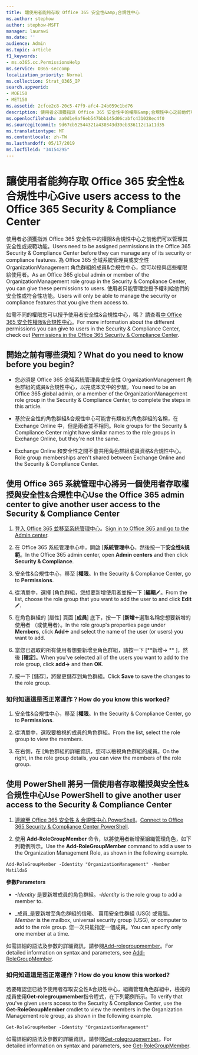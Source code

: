 ```yaml
---
title: 讓使用者能夠存取 Office 365 安全性&amp;合規性中心
ms.author: stephow
author: stephow-MSFT
manager: laurawi
ms.date: ''
audience: Admin
ms.topic: article
f1_keywords:
- ms.o365.cc.PermissionsHelp
ms.service: O365-seccomp
localization_priority: Normal
ms.collection: Strat_O365_IP
search.appverid:
- MOE150
- MET150
ms.assetid: 2cfce2c8-20c5-47f9-afc4-24b059c1bd76
description: 使用者必須獲指派 Office 365 安全性中的權限&amp;合規性中心之前他們可以管理其安全性或規範功能。
ms.openlocfilehash: aa0d1e9af6eb547bbb145d06cabfc431028ec4f0
ms.sourcegitcommit: 9d67cb52544321a430343d39eb336112c1a11d35
ms.translationtype: MT
ms.contentlocale: zh-TW
ms.lasthandoff: 05/17/2019
ms.locfileid: "34154295"
---
```

# <a name="give-users-access-to-the-office-365-security-amp-compliance-center"></a><span data-ttu-id="a871f-103">讓使用者能夠存取 Office 365 安全性&amp;合規性中心</span><span class="sxs-lookup"><span data-stu-id="a871f-103">Give users access to the Office 365 Security &amp; Compliance Center</span></span>

<span data-ttu-id="a871f-104">使用者必須獲指派 Office 365 安全性中的權限&amp;合規性中心之前他們可以管理其安全性或規範功能。</span><span class="sxs-lookup"><span data-stu-id="a871f-104">Users need to be assigned permissions in the Office 365 Security &amp; Compliance Center before they can manage any of its security or compliance features.</span></span> <span data-ttu-id="a871f-105">為 Office 365 全域系統管理員或安全性 OrganizationManagement 角色群組的成員&amp;合規性中心，您可以授與這些權限給使用者。</span><span class="sxs-lookup"><span data-stu-id="a871f-105">As an Office 365 global admin or member of the OrganizationManagement role group in the Security &amp; Compliance Center, you can give these permissions to users.</span></span> <span data-ttu-id="a871f-106">使用者只能管理您授予權利給他們的安全性或符合性功能。</span><span class="sxs-lookup"><span data-stu-id="a871f-106">Users will only be able to manage the security or compliance features that you give them access to.</span></span> 
  
<span data-ttu-id="a871f-107">如需不同的權限您可以授予使用者安全性&amp;合規性中心，嗎？ 請查看[中 Office 365 安全性權限&amp;合規性中心](permissions-in-the-security-and-compliance-center.md)。</span><span class="sxs-lookup"><span data-stu-id="a871f-107">For more information about the different permissions you can give to users in the Security &amp; Compliance Center, check out [Permissions in the Office 365 Security &amp; Compliance Center](permissions-in-the-security-and-compliance-center.md).</span></span>
  
## <a name="what-do-you-need-to-know-before-you-begin"></a><span data-ttu-id="a871f-108">開始之前有哪些須知？</span><span class="sxs-lookup"><span data-stu-id="a871f-108">What do you need to know before you begin?</span></span>

- <span data-ttu-id="a871f-109">您必須是 Office 365 全域系統管理員或安全性 OrganizationManagement 角色群組的成員&amp;合規性中心，以完成本文中的步驟。</span><span class="sxs-lookup"><span data-stu-id="a871f-109">You need to be an Office 365 global admin, or a member of the OrganizationManagement role group in the Security &amp; Compliance Center, to complete the steps in this article.</span></span>
    
- <span data-ttu-id="a871f-110">基於安全性的角色群組&amp;合規性中心可能會有類似的角色群組的名稱，在 Exchange Online 中，但是兩者並不相同。</span><span class="sxs-lookup"><span data-stu-id="a871f-110">Role groups for the Security &amp; Compliance Center might have similar names to the role groups in Exchange Online, but they're not the same.</span></span> 
    
- <span data-ttu-id="a871f-111">Exchange Online 和安全性之間不會共用角色群組成員資格&amp;合規性中心。</span><span class="sxs-lookup"><span data-stu-id="a871f-111">Role group memberships aren't shared between Exchange Online and the Security &amp; Compliance Center.</span></span>
    
## <a name="use-the-office-365-admin-center-to-give-another-user-access-to-the-security-amp-compliance-center"></a><span data-ttu-id="a871f-112">使用 Office 365 系統管理中心將另一個使用者存取權授與安全性&amp;合規性中心</span><span class="sxs-lookup"><span data-stu-id="a871f-112">Use the Office 365 admin center to give another user access to the Security &amp; Compliance Center</span></span>

1. <span data-ttu-id="a871f-113">[登入 Office 365 並移至系統管理中心](https://go.microsoft.com/fwlink/p/?LinkId=525275)。</span><span class="sxs-lookup"><span data-stu-id="a871f-113">[Sign in to Office 365 and go to the Admin center](https://go.microsoft.com/fwlink/p/?LinkId=525275).</span></span>
    
2. <span data-ttu-id="a871f-114">在 Office 365 系統管理中心中，開啟 [**系統管理中心**，然後按一下**安全性&amp;規範**。</span><span class="sxs-lookup"><span data-stu-id="a871f-114">In the Office 365 admin center, open **Admin centers** and then click **Security &amp; Compliance**.</span></span> 
    
3. <span data-ttu-id="a871f-115">安全性&amp;合規性中心，移至 [**權限**。</span><span class="sxs-lookup"><span data-stu-id="a871f-115">In the Security &amp; Compliance Center, go to **Permissions**.</span></span>
    
4. <span data-ttu-id="a871f-116">從清單中，選擇 [角色群組，您想要新增使用者並按一下 [**編輯**![編輯圖示](media/O365_MDM_CreatePolicy_EditIcon.gif)。</span><span class="sxs-lookup"><span data-stu-id="a871f-116">From the list, choose the role group that you want to add the user to and click **Edit** ![Edit icon](media/O365_MDM_CreatePolicy_EditIcon.gif).</span></span>
    
5. <span data-ttu-id="a871f-117">在角色群組的 [屬性] 頁面 [**成員**] 底下，按一下 [**新增**![加入圖示](media/ITPro-EAC-AddIcon.gif)選取名稱您想要新增的使用者 （或使用者）。</span><span class="sxs-lookup"><span data-stu-id="a871f-117">In the role group's properties page under **Members**, click **Add**![Add Icon](media/ITPro-EAC-AddIcon.gif) and select the name of the user (or users) you want to add.</span></span> 
    
6. <span data-ttu-id="a871f-118">當您已選取的所有使用者想要新增至角色群組，請按一下 [\*\*新增-\> \*\* ]，然後 **[確定]**。</span><span class="sxs-lookup"><span data-stu-id="a871f-118">When you've selected all of the users you want to add to the role group, click **add-\>** and then **OK**.</span></span>
    
7. <span data-ttu-id="a871f-119">按一下 [儲存]，將變更儲存到角色群組。</span><span class="sxs-lookup"><span data-stu-id="a871f-119">Click **Save** to save the changes to the role group.</span></span> 
    
### <a name="how-do-you-know-this-worked"></a><span data-ttu-id="a871f-120">如何知道這是否正常運作？</span><span class="sxs-lookup"><span data-stu-id="a871f-120">How do you know this worked?</span></span>

1. <span data-ttu-id="a871f-121">安全性&amp;合規性中心，移至 [**權限**。</span><span class="sxs-lookup"><span data-stu-id="a871f-121">In the Security &amp; Compliance Center, go to **Permissions**.</span></span>
    
2. <span data-ttu-id="a871f-122">從清單中，選取要檢視的成員的角色群組。</span><span class="sxs-lookup"><span data-stu-id="a871f-122">From the list, select the role group to view the members.</span></span>
    
3. <span data-ttu-id="a871f-123">在右側，在 [角色群組的詳細資訊，您可以檢視角色群組的成員。</span><span class="sxs-lookup"><span data-stu-id="a871f-123">On the right, in the role group details, you can view the members of the role group.</span></span>
    
## <a name="use-powershell-to-give-another-user-access-to-the-security-amp-compliance-center"></a><span data-ttu-id="a871f-124">使用 PowerShell 將另一個使用者存取權授與安全性&amp;合規性中心</span><span class="sxs-lookup"><span data-stu-id="a871f-124">Use PowerShell to give another user access to the Security &amp; Compliance Center</span></span>

1. <span data-ttu-id="a871f-125">[連線至 Office 365 安全性 & 合規性中心 PowerShell](https://docs.microsoft.com/en-us/powershell/exchange/office-365-scc/connect-to-scc-powershell/connect-to-scc-powershell?view=exchange-ps)。</span><span class="sxs-lookup"><span data-stu-id="a871f-125">[Connect to Office 365 Security & Compliance Center PowerShell](https://docs.microsoft.com/en-us/powershell/exchange/office-365-scc/connect-to-scc-powershell/connect-to-scc-powershell?view=exchange-ps).</span></span>
    
2. <span data-ttu-id="a871f-126">使用 **Add-RoleGroupMember** 命令，以將使用者新增至組織管理角色，如下列範例所示。</span><span class="sxs-lookup"><span data-stu-id="a871f-126">Use the **Add-RoleGroupMember** command to add a user to the Organization Management Role, as shown in the following example.</span></span> 
    
  ```
  Add-RoleGroupMember -Identity "OrganizationManagement" -Member MatildaS
  
  ```

 <span data-ttu-id="a871f-127">**參數**</span><span class="sxs-lookup"><span data-stu-id="a871f-127">**Parameters**</span></span>
  
- <span data-ttu-id="a871f-128">_-Identity_ 是要新增成員的角色群組。</span><span class="sxs-lookup"><span data-stu-id="a871f-128">_-Identity_ is the role group to add a member to.</span></span> 
    
- <span data-ttu-id="a871f-129">_成員_是要新增至角色群組的信箱、 萬用安全性群組 (USG) 或電腦。</span><span class="sxs-lookup"><span data-stu-id="a871f-129">_Member_ is the mailbox, universal security group (USG), or computer to add to the role group.</span></span> <span data-ttu-id="a871f-130">您一次只能指定一個成員。</span><span class="sxs-lookup"><span data-stu-id="a871f-130">You can specify only one member at a time.</span></span> 
    
<span data-ttu-id="a871f-131">如需詳細的語法及參數的詳細資訊，請參閱[Add-rolegroupmember](https://go.microsoft.com/fwlink/p/?LinkId=510859)。</span><span class="sxs-lookup"><span data-stu-id="a871f-131">For detailed information on syntax and parameters, see [Add-RoleGroupMember](https://go.microsoft.com/fwlink/p/?LinkId=510859).</span></span>
  
### <a name="how-do-you-know-this-worked"></a><span data-ttu-id="a871f-132">如何知道這是否正常運作？</span><span class="sxs-lookup"><span data-stu-id="a871f-132">How do you know this worked?</span></span>

<span data-ttu-id="a871f-133">若要確認您已給予使用者存取安全性&amp;合規性中心，組織管理角色群組中，檢視的成員使用**Get-rolegroupmember**指令程式，在下列範例所示。</span><span class="sxs-lookup"><span data-stu-id="a871f-133">To verify that you've given users access to the Security &amp; Compliance Center, use the **Get-RoleGroupMember** cmdlet to view the members in the Organization Management role group, as shown in the following example.</span></span> 
  
```
Get-RoleGroupMember -Identity "OrganizationManagement"

```

<span data-ttu-id="a871f-134">如需詳細的語法及參數的詳細資訊，請參閱[Get-rolegroupmember](https://go.microsoft.com/fwlink/p/?LinkId=510860)。</span><span class="sxs-lookup"><span data-stu-id="a871f-134">For detailed information on syntax and parameters, see [Get-RoleGroupMember](https://go.microsoft.com/fwlink/p/?LinkId=510860).</span></span>
  

